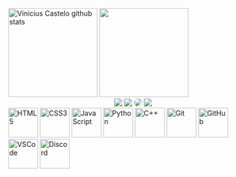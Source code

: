 <div>
    <img height="180em" src="https://github-readme-stats.vercel.app/api?username=VinniCastello&show_icons=true&count_private=true&hide_border=true&title_color=00BFFF&icon_color=1E90FF&text_color=c9d1d9&bg_color=0d1117" alt="Vinicius Castelo github stats" />
    <img height="180em" src="https://github-readme-stats.vercel.app/api/top-langs/?username=VinniCastello&layout=compact&hide_border=true&title_color=1E90FF&text_color=1E90FF&bg_color=0d1117" />
</div>

<div align="center">
    <a href="https://www.instagram.com/vn7_castelo/" target="_blank"><img src="https://img.shields.io/badge/-Instagram-%23E4405F?style=for-the-badge&logo=instagram&logoColor=white"></a>
    <a href="mailto:cmp.1a.castelovinicius9@gmail.com"><img src="https://img.shields.io/badge/-Gmail-%233333?style=for-the-badge&logo=gmail&logoColor=white" target="_blank"></a>
    <a href="https://www.linkedin.com/in/vinicius-castelo-891967260/" target="_blank"><img src="https://img.shields.io/badge/-LinkedIn-%230077B5?style=for-the-badge&logo=linkedin&logoColor=white" style="border-radius: 30px" target="_blank"></a>
    <a href="https://castelo.infinityfreeapp.com/Projeto/Portfolio/index.html" target="_blank"><img src="https://img.shields.io/badge/-Portfolio-%230077B5?style=for-the-badge&logo=Portfolio&logoColor=white" target="_blank"></a>
</div>
<div>
    <img src="https://img.icons8.com/color/2x/html-5.png" width="60" alt="HTML5">
    <img src="https://img.icons8.com/color/2x/css3.png" width="60" alt="CSS3">
    <img src="https://img.icons8.com/nolan/2x/javascript.png" width="60" alt="JavaScript">
    <img src="https://img.icons8.com/color/2x/python.png" width="60" alt="Python">
    <img src="https://img.icons8.com/color/2x/c-plus-plus-logo.png" width="60" alt="C++">
    <img src="https://img.icons8.com/color/2x/git.png" width="60" alt="Git">
    <img src="https://img.icons8.com/color/2x/github--v1.png" width="60" alt="GitHub">
    <img src="https://img.icons8.com/color/2x/visual-studio-code-2019.png" width="60" alt="VSCode">
    <img src="https://img.icons8.com/color/2x/discord-logo.png" width="60" alt="Discord">
</div>
